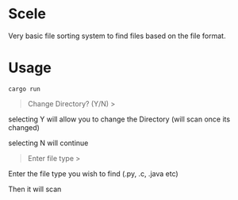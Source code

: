 # Scele

Very basic file sorting system to find files based on the file format.

# Usage
`cargo run`

> Change Directory? (Y/N) >

selecting Y will allow you to change the Directory (will scan once its changed)

selecting N will continue

>  Enter file type >

Enter the file type you wish to find (.py, .c, .java etc)


Then it will scan
